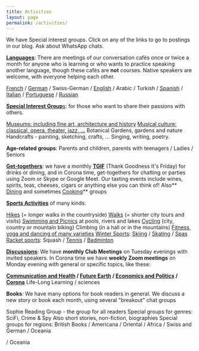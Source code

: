 ```yaml
---
title: Activities
layout: page
permalink: /activities/
---
```


We have Special interest groups. Click on any of the links to go to postings in our blog. Ask about WhatsApp chats.

**[Languages](/category/languages/)**: There are meetings of our conversation cafés once or twice a month for anyone who is learning or who wants to practice speaking another language, though these cafés are **not** courses. Native speakers are welcome, with everyone helping each other. 

[French](/category/languages/french/) / [German](/category/languages/german/) / Swiss-German / [English](/category/languages/english/) / Arabic / Turkish / [Spanish](/category/languages/spanish/) / [Italian](/category/languages/italian/) / [Portuguese](/category/languages/portuguese/) / [Russian](/category/languages/russian/) 

[**Special Interest Group**s](/category/special/): for those who want to share their passions with others. 

[Museums: including fine art, architecture and history](/category/museums/) 
[Musical culture:  classical, opera, theater, jazz, ...](/category/music/)
Botanical Gardens, gardens and nature
Handcrafts - painting, sketching, crafts, ...
Singing, writing, poetry. 

**Age-related groups**: Parents and children, parents with teenagers / Ladies / Seniors

[**Get-togethers**](/category/parties/): we have a monthly **[TGIF](/category/tgif/)** (Thank Goodness It's Friday) for drinks or dining, and in Corona time, get-togethers for chatting or parties using Zoom or Skype or Google Meet. Our tasting events include wines, spirits, teas, cheeses, cigars or anything else you can think of!  Also** [Dining](/category/dining/) and sometimes [Cooking](/category/cuisine/)** groups

**[Sports Activities](/category/sport/)** of many kinds: 

[Hikes](/category/hike/) (= longer walks in the countryside)
[Walks](/category/walk/) (= shorter city tours and visits)
[Swimming and Picnics](/category/swimming/) at pools, rivers and lakes
[Cycling](/category/cycling/) (city, country or mountain biking)
Climbing (in a hall or in the mountains)
[Fitness, yoga and dancing of many varieties](/category/dancing/)
[Winter Sports](/category/winter/): [Skiing](/category/skiing/) / [Skating](/category/skating/) / [Spas](/category/swimming/)
[Racket sports](/category/rackets/): Squash / [Tennis](/category/tennis/) / [Badminton](/category/badminton/) 

[**Discussions**](/category/hike/): We have **monthly Club Meetings** on Tuesday evenings with invited speakers. In Corona time we have **weekly Zoom meetings** on Monday evening with general or specific topics, like these:

**[Communication and Health](/category/discussion/communication/) / [Future Earth](/category/discussion/future/) / [Economics and Politics](/category/discussion/social/) / [Corona](/category/discussion/corona/)**
Life-Long Learning / sciences 

**Books**: We have many options for book readers in general. We discuss a new story or book each month, using several "breakout" chat groups

Sophie Reading Group - the group for all readers
Special groups for genres:  SciFi, Crime &amp; Spy
Also short stories, non-fiction, biographies 
Special groups for regions: British Books / Americana / Oriental / Africa / Swiss and German / Oceania

/ Oceania





